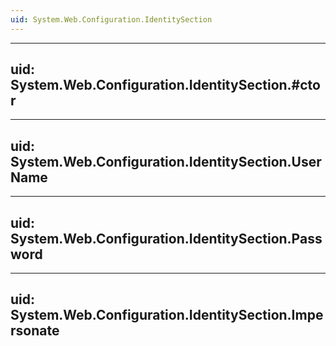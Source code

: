 ```yaml
---
uid: System.Web.Configuration.IdentitySection
---
```


---
uid: System.Web.Configuration.IdentitySection.#ctor
---

---
uid: System.Web.Configuration.IdentitySection.UserName
---

---
uid: System.Web.Configuration.IdentitySection.Password
---

---
uid: System.Web.Configuration.IdentitySection.Impersonate
---
